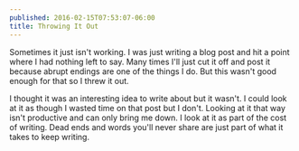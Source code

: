 ```yaml
---
published: 2016-02-15T07:53:07-06:00
title: Throwing It Out
---
```

Sometimes it just isn't working. I was just writing a blog post and hit a point where I had nothing left to say. Many times I'll just cut it off and post it because abrupt endings are one of the things I do. But this wasn't good enough for that so I threw it out. 

I thought it was an interesting idea to write about but it wasn't. I could look at it as though I wasted time on that post but I don't. Looking at it that way isn't productive and can only bring me down. I look at it as part of the cost of writing. Dead ends and words you'll never share are just part of what it takes to keep writing.